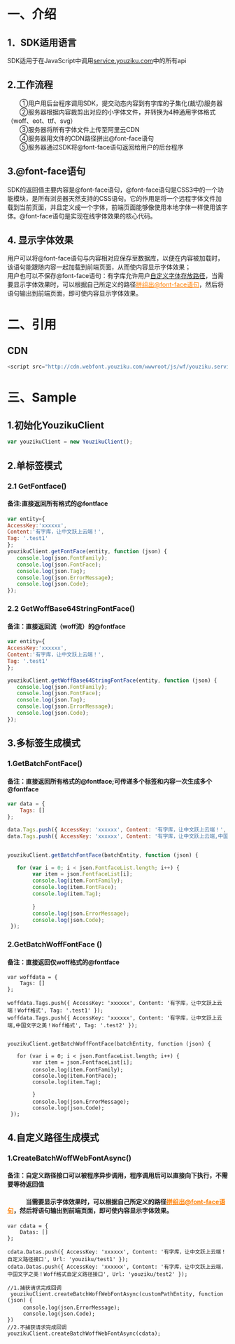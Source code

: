 # 一、介绍

## 1．SDK适用语言<br/>
SDK适用于在JavaScript中调用<a  target="_blank"  href="http://service.youziku.com">service.youziku.com</a>中的所有api<br/>

## 2.工作流程<br/>
　　①用户用后台程序调用SDK，提交动态内容到有字库的子集化(裁切)服务器<br/>
　　②服务器根据内容裁剪出对应的小字体文件，并转换为4种通用字体格式（woff、eot、ttf、svg）<br/>
　　③服务器将所有字体文件上传至阿里云CDN<br/>
　　④服务器用文件的CDN路径拼出@font-face语句<br/>
　　⑤服务器通过SDK将@font-face语句返回给用户的后台程序<br/>

## 3.@font-face语句<br/>
SDK的返回值主要内容是@font-face语句，@font-face语句是CSS3中的一个功能模块，是所有浏览器天然支持的CSS语句。它的作用是将一个远程字体文件加载到当前页面，并且定义成一个字体，前端页面能够像使用本地字体一样使用该字体。@font-face语句是实现在线字体效果的核心代码。<br/>

## 4. 显示字体效果
用户可以将@font-face语句与内容相对应保存至数据库，以便在内容被加载时，该语句能跟随内容一起加载到前端页面，从而使内容显示字体效果；<br/>
用户也可以不保存@font-face语句：有字库允许用户<a href="#user-content-4自定义路径生成模式">自定义字体存放路径</a>，当需要显示字体效果时，可以根据自己所定义的路径<a href="http://service.youziku.com/index.html#format" target="_blank" style="color: #ff7e00;">拼组出@font-face语句</a>，然后将语句输出到前端页面，即可使内容显示字体效果。


# 二、引用
## CDN
``` javascript
<script src="http://cdn.webfont.youziku.com/wwwroot/js/wf/youziku.service.sdk.min.js" type="text/javascript"></script>
```

# 三、Sample
## 1.初始化YouzikuClient
``` javascript
var youzikuClient = new YouzikuClient();
```
## 2.单标签模式
### 2.1 GetFontface()
#### 备注:直接返回所有格式的@fontface
``` javascript
var entity={
AccessKey:'xxxxxx',
Content:'有字库，让中文跃上云端！',
Tag: '.test1'  
};
youzikuClient.getFontFace(entity, function (json) {
   console.log(json.FontFamily);　　　　　　　
   console.log(json.FontFace);
   console.log(json.Tag);
   console.log(json.ErrorMessage);　　　　　　
   console.log(json.Code);　　　　　　　      
});

```
### 2.2 GetWoffBase64StringFontFace()
#### 备注：直接返回流（woff流）的@fontface
``` javascript
var entity={
AccessKey:'xxxxxx',
Content:'有字库，让中文跃上云端！',
Tag: '.test1'  
};

youzikuClient.getWoffBase64StringFontFace(entity, function (json) {
   console.log(json.FontFamily);　　　　　　　　
   console.log(json.FontFace);
   console.log(json.Tag);
   console.log(json.ErrorMessage);　　　　　　　
   console.log(json.Code);　　　　　　　       
});
```
## 3.多标签生成模式
### 1.GetBatchFontFace()
#### 备注：直接返回所有格式的@fontface;可传递多个标签和内容一次生成多个@fontface
``` javascript
var data = {
    Tags: []
};

data.Tags.push({ AccessKey: 'xxxxxx', Content: '有字库，让中文跃上云端！', Tag: '.test1' });
data.Tags.push({ AccessKey: 'xxxxxx', Content: '有字库，让中文跃上云端,中国文字之美！', Tag: '#id2' });


youzikuClient.getBatchFontFace(batchEntity, function (json) {

   for (var i = 0; i < json.FontfaceList.length; i++) {
        var item = json.FontfaceList[i];
        console.log(item.FontFamily);　　　　　　　
        console.log(item.FontFace);
        console.log(item.Tag);
       
        }
        console.log(json.ErrorMessage);　　　　　　　
        console.log(json.Code);
 });

```
### 2.GetBatchWoffFontFace ()
#### 备注：直接返回仅woff格式的@fontface
``` node
var woffdata = {
    Tags: []
};

woffdata.Tags.push({ AccessKey: 'xxxxxx', Content: '有字库，让中文跃上云端！Woff格式', Tag: '.test1' });
woffdata.Tags.push({ AccessKey: 'xxxxxx', Content: '有字库，让中文跃上云端,中国文字之美！Woff格式', Tag: '.test2' });


youzikuClient.getBatchWoffFontFace(batchEntity, function (json) {

   for (var i = 0; i < json.FontfaceList.length; i++) {
        var item = json.FontfaceList[i];
        console.log(item.FontFamily);　　　　　　　　
        console.log(item.FontFace);
        console.log(item.Tag);
          
        }
        console.log(json.ErrorMessage);　　　　
        console.log(json.Code);
 });

```

## 4.自定义路径生成模式
### 1.CreateBatchWoffWebFontAsync()
#### 备注：自定义路径接口可以被程序异步调用，程序调用后可以直接向下执行，不需要等待返回值
#### &emsp;&emsp;&emsp;当需要显示字体效果时，可以根据自己所定义的路径<a href="http://service.youziku.com/index.html#format" target="_blank" style="color: #ff7e00;">拼组出@font-face语句</a>，然后将语句输出到前端页面，即可使内容显示字体效果。
``` node
var cdata = {
    Datas: []
};

cdata.Datas.push({ AccessKey: 'xxxxxx', Content: '有字库，让中文跃上云端！自定义路径接口', Url: 'youziku/test1' });
cdata.Datas.push({ AccessKey: 'xxxxxx', Content: '有字库，让中文跃上云端，中国文字之美！Woff格式自定义路径接口', Url: 'youziku/test2' });

//1.捕获请求完成回调
 youzikuClient.createBatchWoffWebFontAsync(customPathEntity, function (json) {
     console.log(json.ErrorMessage);　　　　　　
     console.log(json.Code);
})
//2.不捕获请求完成回调
youzikuClient.createBatchWoffWebFontAsync(cdata);

```
